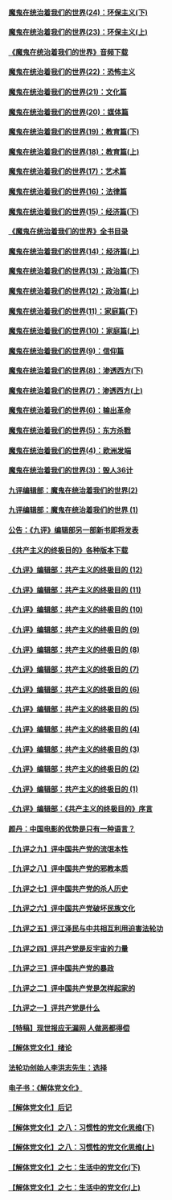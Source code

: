 
#### [魔鬼在统治着我们的世界(24)：环保主义(下)](../pages/nsc422/n10695307.md?t=10151025) 

#### [魔鬼在统治着我们的世界(23)：环保主义(上)](../pages/nsc422/n10688613.md?t=10151025) 

#### [《魔鬼在统治着我们的世界》音频下载](../pages/nsc422/n10635553.md?t=10151025) 

#### [魔鬼在统治着我们的世界(22)：恐怖主义](../pages/nsc422/n10614727.md?t=10151025) 

#### [魔鬼在统治着我们的世界(21)：文化篇](../pages/nsc422/n10597706.md?t=10151025) 

#### [魔鬼在统治着我们的世界(20)：媒体篇](../pages/nsc422/n10586579.md?t=10151025) 

#### [魔鬼在统治着我们的世界(19)：教育篇(下)](../pages/nsc422/n10564808.md?t=10151025) 

#### [魔鬼在统治着我们的世界(18)：教育篇(上)](../pages/nsc422/n10526970.md?t=10151025) 

#### [魔鬼在统治着我们的世界(17)：艺术篇](../pages/nsc422/n10499093.md?t=10151025) 

#### [魔鬼在统治着我们的世界(16)：法律篇](../pages/nsc422/n10485969.md?t=10151025) 

#### [魔鬼在统治着我们的世界(15)：经济篇(下)](../pages/nsc422/n10469975.md?t=10151025) 

#### [《魔鬼在统治着我们的世界》全书目录](../pages/nsc422/n10464261.md?t=10151025) 

#### [魔鬼在统治着我们的世界(14)：经济篇(上)](../pages/nsc422/n10457370.md?t=10151025) 

#### [魔鬼在统治着我们的世界(13)：政治篇(下)](../pages/nsc422/n10448270.md?t=10151025) 

#### [魔鬼在统治着我们的世界(12)：政治篇(上)](../pages/nsc422/n10444576.md?t=10151025) 

#### [魔鬼在统治着我们的世界(11)：家庭篇(下)](../pages/nsc422/n10440961.md?t=10151025) 

#### [魔鬼在统治着我们的世界(10)：家庭篇(上)](../pages/nsc422/n10435448.md?t=10151025) 

#### [魔鬼在统治着我们的世界(9)：信仰篇](../pages/nsc422/n10432159.md?t=10151025) 

#### [魔鬼在统治着我们的世界(8)：渗透西方(下)](../pages/nsc422/n10429603.md?t=10151025) 

#### [魔鬼在统治着我们的世界(7)：渗透西方(上)](../pages/nsc422/n10426013.md?t=10151025) 

#### [魔鬼在统治着我们的世界(6)：输出革命](../pages/nsc422/n10421536.md?t=10151025) 

#### [魔鬼在统治着我们的世界(5)：东方杀戮](../pages/nsc422/n10417707.md?t=10151025) 

#### [魔鬼在统治着我们的世界(4)：欧洲发端](../pages/nsc422/n10414890.md?t=10151025) 

#### [魔鬼在统治着我们的世界(3)：毁人36计](../pages/nsc422/n10411583.md?t=10151025) 

#### [九评编辑部：魔鬼在统治着我们的世界(2)](../pages/nsc422/n10410036.md?t=10151025) 

#### [九评编辑部：魔鬼在统治着我们的世界 (1)](../pages/nsc422/n10406825.md?t=10151025) 

#### [公告：《九评》编辑部另一部新书即将发表](../pages/nsc422/n10405104.md?t=10151025) 

#### [《共产主义的终极目的》各种版本下载](../pages/nsc422/n10022138.md?t=10151025) 

#### [《九评》编辑部：共产主义的终极目的 (12)](../pages/nsc422/n9933272.md?t=10151025) 

#### [《九评》编辑部：共产主义的终极目的 (11)](../pages/nsc422/n9924973.md?t=10151025) 

#### [《九评》编辑部：共产主义的终极目的 (10)](../pages/nsc422/n9920883.md?t=10151025) 

#### [《九评》编辑部：共产主义的终极目的 (9)](../pages/nsc422/n9916363.md?t=10151025) 

#### [《九评》编辑部：共产主义的终极目的 (8)](../pages/nsc422/n9912488.md?t=10151025) 

#### [《九评》编辑部：共产主义的终极目的 (7)](../pages/nsc422/n9901176.md?t=10151025) 

#### [《九评》编辑部：共产主义的终极目的 (6)](../pages/nsc422/n9899359.md?t=10151025) 

#### [《九评》编辑部：共产主义的终极目的 (5)](../pages/nsc422/n9893174.md?t=10151025) 

#### [《九评》编辑部：共产主义的终极目的 (4)](../pages/nsc422/n9891246.md?t=10151025) 

#### [《九评》编辑部：共产主义的终极目的 (3)](../pages/nsc422/n9879879.md?t=10151025) 

#### [《九评》编辑部：共产主义的终极目的 (2)](../pages/nsc422/n9876205.md?t=10151025) 

#### [《九评》编辑部：共产主义的终极目的 (1)](../pages/nsc422/n9865857.md?t=10151025) 

#### [《九评》编辑部：《共产主义的终极目的》序言](../pages/nsc422/n9862666.md?t=10151025) 

#### [颜丹：中国电影的优势是只有一种语言？](../pages/nsc422/n9583062.md?t=10151025) 

#### [【九评之九】评中国共产党的流氓本性](../pages/nsc422/n737542.md?t=10151025) 

#### [【九评之八】评中国共产党的邪教本质](../pages/nsc422/n735942.md?t=10151025) 

#### [【九评之七】评中国共产党的杀人历史](../pages/nsc422/n733806.md?t=10151025) 

#### [【九评之六】评中国共产党破坏民族文化](../pages/nsc422/n731667.md?t=10151025) 

#### [【九评之五】评江泽民与中共相互利用迫害法轮功](../pages/nsc422/n730058.md?t=10151025) 

#### [【九评之四】评共产党是反宇宙的力量](../pages/nsc422/n727814.md?t=10151025) 

#### [【九评之三】评中国共产党的暴政](../pages/nsc422/n725597.md?t=10151025) 

#### [【九评之二】评中国共产党是怎样起家的](../pages/nsc422/n723946.md?t=10151025) 

#### [【九评之一】评共产党是什么](../pages/nsc422/n722529.md?t=10151025) 

#### [【特稿】现世报应无漏网 人做恶都得偿](../pages/nsc422/n4215167.md?t=10151025) 

#### [【解体党文化】绪论](../pages/nsc422/n1449356.md?t=10151025) 

#### [法轮功创始人李洪志先生：选择](../pages/nsc422/n3580738.md?t=10151025) 

#### [电子书：《解体党文化》](../pages/nsc422/n1573484.md?t=10151025) 

#### [【解体党文化】后记](../pages/nsc422/n1531999.md?t=10151025) 

#### [【解体党文化】之八：习惯性的党文化思维(下)](../pages/nsc422/n1526477.md?t=10151025) 

#### [【解体党文化】之八：习惯性的党文化思维(上)](../pages/nsc422/n1520631.md?t=10151025) 

#### [【解体党文化】之七：生活中的党文化(下)](../pages/nsc422/n1513446.md?t=10151025) 

#### [【解体党文化】之七：生活中的党文化(上)](../pages/nsc422/n1509358.md?t=10151025) 

